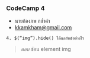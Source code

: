 ### CodeCamp 4

- นายก้องภพ กล่ำคำ
- kkamkham@gmail.com

```
4. $(“img”).hide() ได้ผลลัพธ์อย่างไร
```

>*ตอบ* ซ่อน element img 